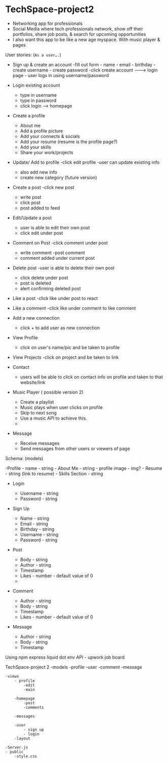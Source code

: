 # TechSpace-project2

- Networking app for professionals
- Social Media where tech professionals network, show off their portfolios, share job posts, & search for upcoming opportunities
- I also want this app to be like a new age myspace. With music player & pages 



User stories: (`As a user….`)

- Sign up & create an account
    -fill out form
        - name
        - email
        - birthday
        - create username
        - create password
    -click create account ---> login page
        - user logs in using username/password

- Login existing account
    - type in username
    - type in password
    - click login --> homepage

- Create a profile
    - About me 
    - Add a profile picture
    - Add your connects & socials
    - Add your resume (resume is the profile page?)
    - Add your skills
    - Share your work/projects

- Update/ Add to profile
    -click edit profile
    -user can update existing info
    - also add new info
    - create new category (future version)

- Create a post
    -click new post
    - write post
    - click post
    - post added to feed


- Edit/Update a post
    - user is able to edit their own post
    - click edit under post



- Comment on Post
    -click comment under post
    - write comment
    -post comment
    - comment added under current post


- Delete post
    -user is able to delete their own post
    - click delete under post
    - post is deleted
    - alert confirming deleted post


- Like a post
    -click like under post to react 

- Like a comment
    -click like under comment to like comment

- Add a new connection
    - click + to add user as new connection

- View Profile
    - click on user's name/pic and be taken to profile

- View Projects 
    -click on project and be taken to link 

- Contact
    - users will be able to click on contact info on profile and taken to that website/link


- Music Player ( possible version 2)
    - Create a playlist
    - Music plays when user clicks on profile
    - Skip to next song
    - Use a music API to achieve this.
    - 
- Message 
    - Receive messages
    - Send messages from other users or viewers of page



Schema: (models)

-Profile 
	- name - string
	- About Me - string
	- profile image - img?
	- Resume - string (link to resume)
	- Skills Section - string

- Login
    - Username - string
    - Password - string


- Sign Up
    - Name - string
    - Email - string
    - Birthday - string
    - Username - string
    - Password - string
	

- Post
    - Body - string
    - Author - string
    - Timestamp
    - Likes - number - default value of 0
    - 

- Comment
    - Author  - string
    - Body - string
    - Timestamp
    - Likes - number - default value of 0 


- Message
    - Author  - string
    - Body - string
    - Timestamp



Using 
npm express liquid dot env
API - upwork job board


TechSpace-project 2
    -models
        -profile
        -user
        -comment
        -message

    -views
        - profile
            -edit
            -main

        -homepage
            -post
            -comments
        
        -messages
        
        -user
            - sign up
            - login
        -layout

    -Server.js
    - public
        -style.css